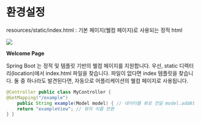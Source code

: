# 환경설정

resources/static/index.html
: 기본 페이지(웰컴 페이지)로 사용되는 정적 html

![](https://i.imgur.com/440HF6q.png)

**Welcome Page**

Spring Boot 는 정적 및 템플릿 기반의 웰컴 페이지를 지원합니다. 우선, static 디렉터리(location)에서 index.html 파일을 찾습니다. 파일이 없다면 index 템플릿을 찾습니다. 둘 중 하나라도 발견된다면, 자동으로 어플리케이션의 웰컴 페이지로 사용됩니다. 

```java
@Controller public class MyController {
@GetMapping("/example")
	public String example(Model model) { // 데이터를 뷰로 전달 model.addAttribute("message", "Hello, World!"); 
	return "exampleView"; // 뷰의 이름 반환 
} }
```